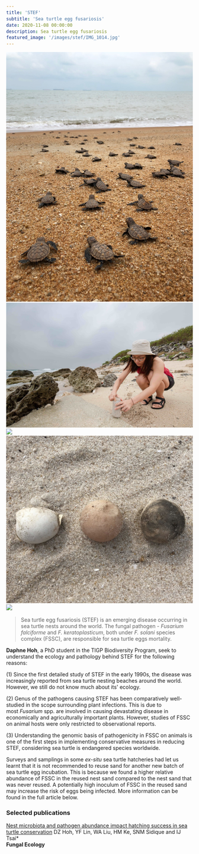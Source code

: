 ```yaml
---
title: 'STEF'
subtitle: 'Sea turtle egg fusariosis'
date: 2020-11-08 00:00:00
description: Sea turtle egg fusariosis
featured_image: '/images/stef/IMG_1014.jpg'
---
```



<div class="gallery" data-columns="3">
	<img src="/images/stef/IMG_8502.jpeg">
	<img src="/images/stef/HUAI0672.jpg">
	<img src="/images/stef/PA270027.JPG">
	<img src="/images/stef/seaturtle.jpeg">
	<img src="/images/stef/turtleegg.JPG">
</div>
 
 
> Sea turtle egg fusariosis (STEF) is an emerging disease occurring in sea turtle nests around the world. The fungal pathogen - *Fusarium falciforme* and *F. keratoplasticum*, both under *F. solani* species complex (FSSC), are responsible for sea turtle eggs mortality.
 
 
**Daphne Hoh**, a PhD student in the TIGP Biodiversity Program, seek to understand the ecology and pathology behind STEF for the following reasons: 
 
(1) Since the first detailed study of STEF in the early 1990s, the disease was increasingly reported from sea turtle nesting beaches around the world. However, we still do not know much about its' ecology.
 
(2) Genus of the pathogens causing STEF has been comparatively well-studied in the scope surrounding plant infections. This is due to most *Fusarium* spp. are involved in causing devastating disease in economically and agriculturally important plants. However, studies of FSSC on animal hosts were only restricted to observational reports.
 
(3) Understanding the genomic basis of pathogenicity in FSSC on animals is one of the first steps in implementing conservative measures in reducing STEF, considering sea turtle is endangered species worldwide.

Surveys and samplings in some *ex-situ* sea turtle hatcheries had let us learnt that it is not recommended to reuse sand for another new batch of sea turtle egg incubation. This is because we found a higher relative abundance of FSSC in the reused nest sand compared to the nest sand that was never reused. A potentially high inoculum of FSSC in the reused sand may increase the risk of eggs being infected. More information can be found in the full article below.
 



### Selected publications

[Nest microbiota and pathogen abundance impact hatching success in sea turtle conservation](https://www.sciencedirect.com/science/article/pii/S1754504820300763) 
DZ Hoh, YF Lin, WA Liu, HM Ke, SNM Sidique and IJ Tsai\*  
**Fungal Ecology**

